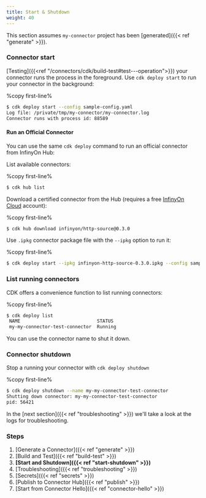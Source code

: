 ```yaml
---
title: Start & Shutdown
weight: 40
---
```


This section assumes `my-connector` project has been [generated]({{< ref "generate" >}}).

### Connector start

[Testing]({{<ref "/connectors/cdk/build-test#test---operation">}}) your connector runs the process in the foreground. Use `cdk deploy start` to run your connector in the background: 

%copy first-line%
```bash
$ cdk deploy start --config sample-config.yaml
Log file: /private/tmp/my-connector/my-connector.log
Connector runs with process id: 88589
```

#### Run an Official Connector

You can use the same `cdk deploy` command to run an official connector from InfinyOn Hub:

List available connectors:

%copy first-line%
```bash
$ cdk hub list
```

Download a certified connector from the Hub (requires a free [InfinyOn Cloud](https://infinyon.cloud) account):

%copy first-line%
```bash
$ cdk hub download infinyon/http-source@0.3.0
```

Use `.ipkg` connector package file with the `--ipkg` option to run it:

%copy first-line%
```bash
$ cdk deploy start --ipkg infinyon-http-source-0.3.0.ipkg --config sample-config.yaml
```

### List running connectors

CDK offers a convenience function to list running connectors:

%copy first-line%
```bash
$ cdk deploy list
 NAME                            STATUS  
 my-my-connector-test-connector  Running 
```

You can use the connector name to shut it down.

### Connector shutdown

Stop a running your connector with `cdk deploy shutdown` 

%copy first-line%
```bash
$ cdk deploy shutdown --name my-my-connector-test-connector
Shutting down connector: my-my-connector-test-connector 
pid: 56421
 ```

In the [next section]({{< ref "troubleshooting" >}}) we'll take a look at the logs for troubleshooting.


### Steps

1. [Generate a Connector]({{< ref "generate" >}})
2. [Build and Test]({{< ref "build-test" >}})
3. **[Start and Shutdown]({{< ref "start-shutdown" >}})**
4. [Troubleshooting]({{< ref "troubleshooting" >}})
5. [Secrets]({{< ref "secrets" >}})
6. [Publish to Connector Hub]({{< ref "publish" >}})
7. [Start from Connector Hello]({{< ref "connector-hello" >}})


[InfinyOn Cloud]: https://infinyon.cloud